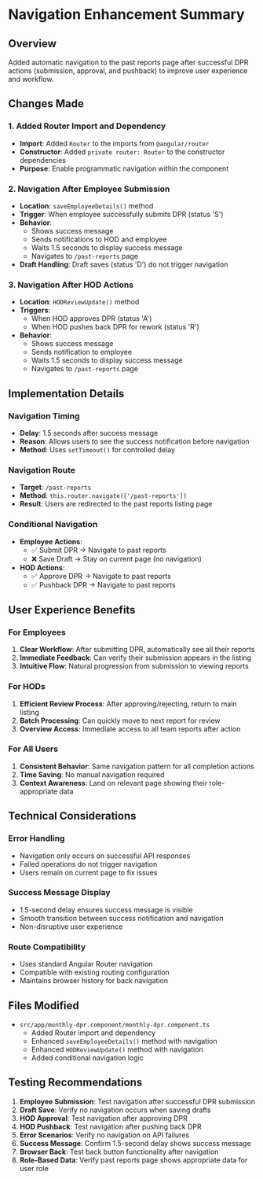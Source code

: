 # Navigation Enhancement Summary

## Overview
Added automatic navigation to the past reports page after successful DPR actions (submission, approval, and pushback) to improve user experience and workflow.

## Changes Made

### 1. Added Router Import and Dependency
- **Import**: Added `Router` to the imports from `@angular/router`
- **Constructor**: Added `private router: Router` to the constructor dependencies
- **Purpose**: Enable programmatic navigation within the component

### 2. Navigation After Employee Submission
- **Location**: `saveEmployeeDetails()` method
- **Trigger**: When employee successfully submits DPR (status 'S')
- **Behavior**: 
  - Shows success message
  - Sends notifications to HOD and employee
  - Waits 1.5 seconds to display success message
  - Navigates to `/past-reports` page
- **Draft Handling**: Draft saves (status 'D') do not trigger navigation

### 3. Navigation After HOD Actions
- **Location**: `HODReviewUpdate()` method
- **Triggers**: 
  - When HOD approves DPR (status 'A')
  - When HOD pushes back DPR for rework (status 'R')
- **Behavior**:
  - Shows success message
  - Sends notification to employee
  - Waits 1.5 seconds to display success message
  - Navigates to `/past-reports` page

## Implementation Details

### Navigation Timing
- **Delay**: 1.5 seconds after success message
- **Reason**: Allows users to see the success notification before navigation
- **Method**: Uses `setTimeout()` for controlled delay

### Navigation Route
- **Target**: `/past-reports`
- **Method**: `this.router.navigate(['/past-reports'])`
- **Result**: Users are redirected to the past reports listing page

### Conditional Navigation
- **Employee Actions**:
  - ✅ Submit DPR → Navigate to past reports
  - ❌ Save Draft → Stay on current page (no navigation)
- **HOD Actions**:
  - ✅ Approve DPR → Navigate to past reports
  - ✅ Pushback DPR → Navigate to past reports

## User Experience Benefits

### For Employees
1. **Clear Workflow**: After submitting DPR, automatically see all their reports
2. **Immediate Feedback**: Can verify their submission appears in the listing
3. **Intuitive Flow**: Natural progression from submission to viewing reports

### For HODs
1. **Efficient Review Process**: After approving/rejecting, return to main listing
2. **Batch Processing**: Can quickly move to next report for review
3. **Overview Access**: Immediate access to all team reports after action

### For All Users
1. **Consistent Behavior**: Same navigation pattern for all completion actions
2. **Time Saving**: No manual navigation required
3. **Context Awareness**: Land on relevant page showing their role-appropriate data

## Technical Considerations

### Error Handling
- Navigation only occurs on successful API responses
- Failed operations do not trigger navigation
- Users remain on current page to fix issues

### Success Message Display
- 1.5-second delay ensures success message is visible
- Smooth transition between success notification and navigation
- Non-disruptive user experience

### Route Compatibility
- Uses standard Angular Router navigation
- Compatible with existing routing configuration
- Maintains browser history for back navigation

## Files Modified
- `src/app/monthly-dpr.component/monthly-dpr.component.ts`
  - Added Router import and dependency
  - Enhanced `saveEmployeeDetails()` method with navigation
  - Enhanced `HODReviewUpdate()` method with navigation
  - Added conditional navigation logic

## Testing Recommendations
1. **Employee Submission**: Test navigation after successful DPR submission
2. **Draft Save**: Verify no navigation occurs when saving drafts
3. **HOD Approval**: Test navigation after approving DPR
4. **HOD Pushback**: Test navigation after pushing back DPR
5. **Error Scenarios**: Verify no navigation on API failures
6. **Success Message**: Confirm 1.5-second delay shows success message
7. **Browser Back**: Test back button functionality after navigation
8. **Role-Based Data**: Verify past reports page shows appropriate data for user role